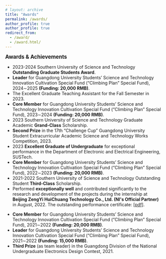 ```yaml
---
# layout: archive
title: "Awards"
permalink: /awards/
author_profile: true
author_profile: true
redirect_from:
  - /award/
  - /award.html/
---
```


<big>**Awards & Achievements**</big>

- 2023-2024 Southern University of Science and Technology **Outstanding Graduate Students Award**.
- **Leader** for Guangdong University Students’ Science and Technology Innovation Cultivation Special Fund (“Climbing Plan” Special Fund), 2024∼2025 **(Funding: 20,000 RMB)**.
- The Excellent Graduate Teaching Assistant for the Fall Semester in 2023.
- **Core Member** for Guangdong University Students’ Science and Technology Innovation Cultivation Special Fund (“Climbing Plan” Special Fund), 2023∼2024 **(Funding: 20,000 RMB)**.
- 2023 Southern University of Science and Technology Graduate Academic **Grand-Class** Scholarship.
- **Second Prize** in the 17th “Challenge Cup” Guangdong University Student Extracurricular Academic Science and Technology Works Competition, 2023.
- 2023 **Excellent Graduate of Undergraduate** for exceptional performance in the Department of Electronic and Electrical Engineering, SUSTech.
- **Core Member** for Guangdong University Students’ Science and Technology Innovation Cultivation Special Fund (“Climbing Plan” Special Fund), 2022∼2023 **(Funding: 20,000 RMB)**.
- 2021-2022 Southern University of Science and Technology Outstanding Student **Third-Class** Scholarship.
- Performed **exceptionally well** and contributed significantly to the research and development of the projects during the internship at **Beijing ZengYi HuiChuang Technology Co., Ltd. (NI's Official Partner)** in August, 2022. The outstanding performance certificate: [[pdf]](../files/OutStanding-Ji.pdf).
<!-- - **Successful Participant Prize** in the American Mathematical Modeling Contest for College Students (MCM), 2022. -->
- **Core Member** for Guangdong University Students’ Science and Technology Innovation Cultivation Special Fund (“Climbing Plan” Special Fund), 2021∼2022 **(Funding: 20,000 RMB)**.
- **Leader** for Guangdong University Students’ Science and Technology Innovation Cultivation Special Fund (“Climbing Plan” Special Fund), 2021∼2022 **(Funding: 15,000 RMB)**.
- **Third Prize** (as team leader) in the Guangdong Division of the National Undergraduate Electronics Design Contest, 2021.


